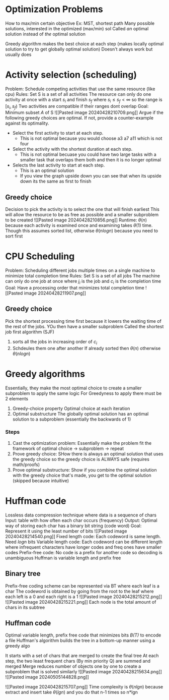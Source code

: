 # Optimization Problems
How to max/min certain objective
	Ex: MST, shortest path
	Many possible solutions, interested in the optimized (max/min) sol
	Called *an* optimal solution instead of *the* optimal solution

Greedy algorithm makes the best choice at each step (makes locally optimal solution to try to get globally optimal solution)
	Doesn't always work but usually does


# Activity selection (scheduling)
Problem: Schedule competing activities that use the same resource (like cpu)
Rules:
	Set S is a set of all activities 
	The resource can only do one activity at once with a start $s_{i}$ and finish $s_{f}$ where $s_{i} \le s_{f} \lt \infty$  so the range is $[s_{i},s_{f})$ 
	Two activities are compatible if their ranges dont overlap
Goal: Minimum subset *A* of S
![[Pasted image 20240428210709.png]]
Argue if the following greedy choices are optimal. If not, provide a counter-example against its optimality.

- Select the first activity to start at each step.
    - This is not optimal because you would choose a3 a7 a11 which is not four
- Select the activity with the shortest duration at each step.
    - This is not optimal becuase you could have two large tasks with a smaller task that overlaps them both and then it is no longer optimal
- Selects the last activity to start at each step.
    - This is an optimal solution
    - If you view the graph upside down you can see that when its upside down its the same as first to finish
## Greedy choice
Decision to pick the activity is to select the one that will finish earliest
This will allow the resource to be as free as possible and a smaller subproblem to be created
![[Pasted image 20240428210856.png]]
Runtime: $\theta(n)$ because each activity is examined once and examining takes $\theta(1)$ time. Though this assumes sorted list, otherwise $\theta(nlogn)$ because you need to sort first

# CPU Scheduling
Problem: Scheduling different jobs multiple times on a single machine to minimize total completion time
Rules:
	Set S is a set of all jobs
	The machine can only do one job at once where $j_{i}$ is the job and $c_{i}$ is the completion time
Goal: Have a processing order that minimizes total completion time
![[Pasted image 20240428211907.png]]
## Greedy choice
Pick the shortest processing time first because it lowers the waiting time of the rest of the jobs. YOu then have a smaller subproblem
Called the shortest job first algorithm (SJF)
1. sorts all the jobs in increasing order of $c_i$ 
2. Schdeules them one after another
If already sorted then $\theta(n)$ otherwise $\theta(nlogn)$ 

# Greedy algorithms
Essentially, they make the most optimal choice to create a smaller subproblem to apply the same logic
For Greedyness to apply there must be 2 elements
1. Greedy-choice property
	Optimal choice at each iteration
2. Optimal substructure 
	The globally optimal solution has an optimal solution to a subproblem (essentially the backwards of 1)
### Steps
1. Cast the optimization problem: Essentially make the problem fit the framework of optimal choice -> subproblem ->  repeat
2. Prove greedy choice: SHow there is always an optimal solution that uses the greedy choice so the greedy choice is ALWAYS safe (requires math/proofs)
3. Prove optimal substructure: Show if you combine the optimal solution with the greedy choice that's made, you get to the optimal solution (skipped because intuitive)

# Huffman code
Lossless data compression technique where data is a sequence of chars
Input: table with how often each char occurs (frequency)
Output: Optimal way of storing each char has a binary bit string (code word)
Goal: Represent it using the least number of bits
![[Pasted image 20240428214540.png]]
Fixed length code: Each codeword is same length. Need $logn$ bits 
Variable length code: Each codeword can be different length where infrequent characters have longer codes and freq ones have smaller codes
	Prefix-free code: No code is a prefix for another code so decoding is unambiguous 
	Huffman is variable length and prefix free

## Binary tree
Prefix-free coding scheme can be represented via BT where each leaf is a char
The codeword is obtained by going from the root to the leaf where each left is a 0 and each right is a 1
![[Pasted image 20240428215212.png]]
![[Pasted image 20240428215221.png]]
Each node is the total amount of chars in its subtree
## Huffman code
Optimal variable length, prefix free code that minimizes bits *B(T)* to encode a file
Huffman's algorithm builds the tree in a bottom-up manner using a greedy algo

It starts with a set of chars that are merged to create the final tree
At each step, the two least frequent chars (By min priority Q) are summed and merged 
Merge reduces number of objects one by one to create a subproblem that is solved similarly
![[Pasted image 20240428215634.png]]
![[Pasted image 20240505144828.png]]

![[Pasted image 20240428215707.png]]
Time complexity is $\theta(nlgn)$ because extract and insert take $\theta(lgn)$ and you do that n-1 times so n\*lgn
